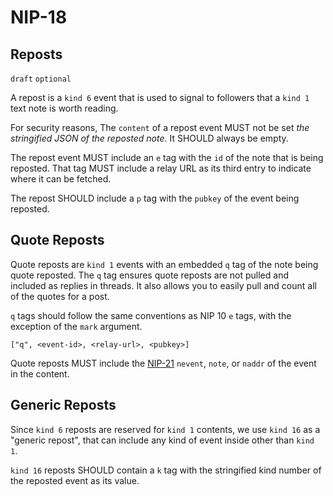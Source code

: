 NIP-18
======

Reposts
-------

`draft` `optional`

A repost is a `kind 6` event that is used to signal to followers
that a `kind 1` text note is worth reading.

For security reasons, The `content` of a repost event MUST not be set _the stringified JSON of the reposted note_. It SHOULD always be empty.

The repost event MUST include an `e` tag with the `id` of the note that is
being reposted. That tag MUST include a relay URL as its third entry
to indicate where it can be fetched.

The repost SHOULD include a `p` tag with the `pubkey` of the event being
reposted.

## Quote Reposts

Quote reposts are `kind 1` events with an embedded `q` tag of the note being
quote reposted. The `q` tag ensures quote reposts are not pulled and included
as replies in threads. It also allows you to easily pull and count all of the
quotes for a post.

`q` tags should follow the same conventions as NIP 10 `e` tags, with the exception
of the `mark` argument.

`["q", <event-id>, <relay-url>, <pubkey>]`

Quote reposts MUST include the [NIP-21](21.md) `nevent`, `note`, or `naddr` of the
event in the content.

## Generic Reposts

Since `kind 6` reposts are reserved for `kind 1` contents, we use `kind 16`
as a "generic repost", that can include any kind of event inside other than
`kind 1`.

`kind 16` reposts SHOULD contain a `k` tag with the stringified kind number
of the reposted event as its value.
